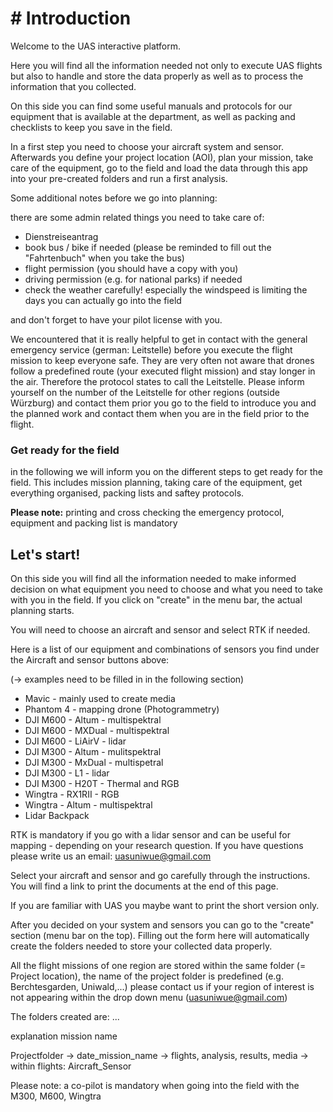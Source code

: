 # \# Introduction

Welcome to the UAS interactive platform.

Here you will find all the information needed not only to execute UAS flights but also to handle and store the data properly as well as to process the information that you collected.

On this side you can find some useful manuals and protocols for our equipment that is available at the department, as well as packing and checklists to keep you save in the field.

In a first step you need to choose your aircraft system and sensor. Afterwards you define your project location (AOI), plan your mission, take care of the equipment, go to the field and load the data through this app into your pre-created folders and run a first analysis.

Some additional notes before we go into planning:

there are some admin related things you need to take care of:

-   Dienstreiseantrag
-   book bus / bike if needed (please be reminded to fill out the "Fahrtenbuch" when you take the bus)
-   flight permission (you should have a copy with you)
-   driving permission (e.g. for national parks) if needed
-   check the weather carefully! especially the windspeed is limiting the days you can actually go into the field

and don't forget to have your pilot license with you.

We encountered that it is really helpful to get in contact with the general emergency service (german: Leitstelle) before you execute the flight mission to keep everyone safe. They are very often not aware that drones follow a predefined route (your executed flight mission) and stay longer in the air. Therefore the protocol states to call the Leitstelle. Please inform yourself on the number of the Leitstelle for other regions (outside Würzburg) and contact them prior you go to the field to introduce you and the planned work and contact them when you are in the field prior to the flight.


### Get ready for the field

in the following we will inform you on the different steps to get ready for the field. This includes mission planning, taking care of the equipment, get everything organised, packing lists and saftey protocols.

**Please note:** printing and cross checking the emergency protocol, equipment and packing list is mandatory



## **Let's start!**

On this side you will find all the information needed to make informed decision on what equipment you need to choose and what you need to take with you in the field. If you click on "create" in the menu bar, the actual planning starts.

You will need to choose an aircraft and sensor and select RTK if needed.

Here is a list of our equipment and combinations of sensors you find under the Aircraft and sensor buttons above:

(-\> examples need to be filled in in the following section)

-   Mavic - mainly used to create media
-   Phantom 4 - mapping drone (Photogrammetry)
-   DJI M600 - Altum - multispektral
-   DJI M600 - MXDual - multispektral
-   DJI M600 - LiAirV - lidar
-   DJI M300 - Altum - mulitspektral
-   DJI M300 - MxDual - multispetral
-   DJI M300 - L1 - lidar
-   DJI M300 - H20T - Thermal and RGB
-   Wingtra - RX1RII - RGB
-   Wingtra - Altum - multispektral
-   Lidar Backpack

RTK is mandatory if you go with a lidar sensor and can be useful for mapping - depending on your research
question. If you have questions please write us an email: [uasuniwue\@gmail.com](mailto:uasuniwue@gmail.com)


Select your aircraft and sensor and go carefully through the instructions. You will find a link to print the documents at the end of this page. 

If you are familiar with UAS you maybe want to print the short version only.

After you decided on your system and sensors you can go to the "create" section (menu bar on the top). Filling out the form here will automatically create the folders needed to store your collected data properly.

All the flight missions of one region are stored within the same folder (= Project location), the name of the project folder is predefined (e.g. Berchtesgarden, Uniwald,...) please contact us if your region of interest is not appearing within the drop down menu (uasuniwue@gmail.com)

The folders created are: ...

explanation mission name


Projectfolder -> date_mission_name -> flights, analysis, results, media -> within flights: Aircraft_Sensor




Please note: a co-pilot is mandatory when going into the field with the M300, M600, Wingtra





